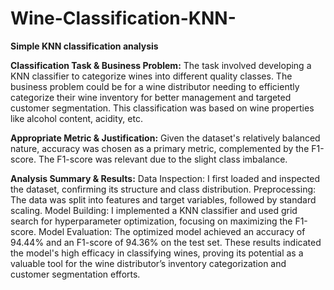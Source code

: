 # Wine-Classification-KNN-
**Simple KNN classification analysis**

**Classification Task & Business Problem:**
The task involved developing a KNN classifier to categorize wines into different quality classes. The business problem could be for a wine distributor needing to efficiently categorize their wine inventory for better management and targeted customer segmentation. This classification was based on wine properties like alcohol content, acidity, etc.

**Appropriate Metric & Justification:**
Given the dataset's relatively balanced nature, accuracy was chosen as a primary metric, complemented by the F1-score. The F1-score was relevant due to the slight class imbalance.

**Analysis Summary & Results:**
Data Inspection: I first loaded and inspected the dataset, confirming its structure and class distribution.
Preprocessing: The data was split into features and target variables, followed by standard scaling.
Model Building: I implemented a KNN classifier and used grid search for hyperparameter optimization, focusing on maximizing the F1-score.
Model Evaluation: The optimized model achieved an accuracy of 94.44% and an F1-score of 94.36% on the test set.
These results indicated the model's high efficacy in classifying wines, proving its potential as a valuable tool for the wine distributor’s inventory categorization and customer segmentation efforts.
